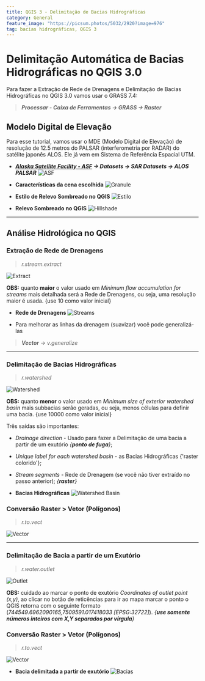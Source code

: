 ```yaml
---
title: QGIS 3 - Delimitação de Bacias Hidrográficas
category: General
feature_image: "https://picsum.photos/5032/2920?image=976"
tag: bacias hidrográficas, QGIS 3
---
```

# Delimitação Automática de Bacias Hidrográficas no QGIS 3.0
Para fazer a Extração de Rede de Drenagens e Delimitação de Bacias Hidrográficas no QGIS 3.0 vamos usar o GRASS 7.4:
> ***Processar - Caixa de Ferramentas -> GRASS -> Raster***

## Modelo Digital de Elevação
Para esse tutorial, vamos usar o MDE (Modelo Digital de Elevação) de resolução de 12.5 metros do PALSAR (interferometria por RADAR) do satélite japonês ALOS. Ele já vem em Sistema de Referência Espacial UTM.

- ***[Alaska Satellite Facility - ASF](https://www.asf.alaska.edu) -> Datasets -> SAR Datasets -> ALOS PALSAR***
![ASF](https://github.com/geosaber/r4geo/raw/gh-pages/img/ALOS_PALSAR_ASF.png)

- **Características da cena escolhida**
![Granule](https://github.com/geosaber/r4geo/raw/gh-pages/img/ALOS_PALSAR.png)

- **Estilo de Relevo Sombreado no QGIS**
![Estilo](https://github.com/geosaber/r4geo/raw/gh-pages/img/ALOS_Estilo.png)

- **Relevo Sombreado no QGIS**
![Hillshade](https://github.com/geosaber/r4geo/raw/gh-pages/img/ALOS_Hillshade.png)

---

## Análise Hidrológica no QGIS

### Extração de Rede de Drenagens
> *r.stream.extract*

![Extract](https://github.com/geosaber/r4geo/raw/gh-pages/img/ALOS_r_stream.extract.png)

**OBS:** quanto **maior** o valor usado em *Minimum flow accumulation for streams* mais detalhada será a Rede de Drenagens, ou seja, uma resolução maior é usada. {use 10 como valor inicial}

- **Rede de Drenagens**
![Streams](https://github.com/geosaber/r4geo/raw/gh-pages/img/ALOS_unique_stream.png)

- Para melhorar as linhas da drenagem (suavizar) você pode generalizá-las
> ***Vector*** -> *v.generalize*  

---

### Delimitação de Bacias Hidrográficas
> *r.watershed*

![Watershed](https://github.com/geosaber/r4geo/raw/gh-pages/img/ALOS_r_watershed.png)

**OBS:** quanto **menor** o valor usado em *Minimum size of exterior watershed basin* mais subbacias serão geradas, ou seja, menos células para definir uma bacia. {use 10000 como valor inicial}

Três saídas são importantes:
- *Drainage direction* - Usado para fazer a Delimitação de uma bacia a partir de um exutório *{**ponto de fuga**}*;
- *Unique label for each watershed basin* - as Bacias Hidrográficas {'raster colorido'};
- *Stream segments* - Rede de Drenagem (se você não tiver extraído no passo anterior); *{**raster**}*

- **Bacias Hidrográficas**
![Watershed Basin](https://github.com/geosaber/r4geo/raw/gh-pages/img/ALOS_watershed_basin.png)

### Conversão Raster > Vetor (Polígonos)
> *r.to.vect*

![Vector](https://github.com/geosaber/r4geo/raw/gh-pages/img/ALOS_r_to_vect_watershed_basin.png)

---

### Delimitação de Bacia a partir de um Exutório
> *r.water.outlet*

![Outlet](https://github.com/geosaber/r4geo/raw/gh-pages/img/ALOS_r_water_outlet.png)

**OBS:** cuidado ao marcar o ponto de exutório *Coordinates of outlet point (x,y)*, ao clicar no botão de reticências para ir ao mapa marcar o ponto o QGIS retorna com o seguinte formato (*744549.6962090165,7509591.017418033 [EPSG:32722]*). *{**use somente números inteiros com X,Y separados por vírgula**}*

### Conversão Raster > Vetor (Polígonos)
> *r.to.vect*

![Vector](https://github.com/geosaber/r4geo/raw/gh-pages/img/ALOS_r_to_vect_basin.png)

- **Bacia delimitada a partir de exutório**
![Bacias](https://github.com/geosaber/r4geo/raw/gh-pages/img/ALOS_basin_outlet.png)
